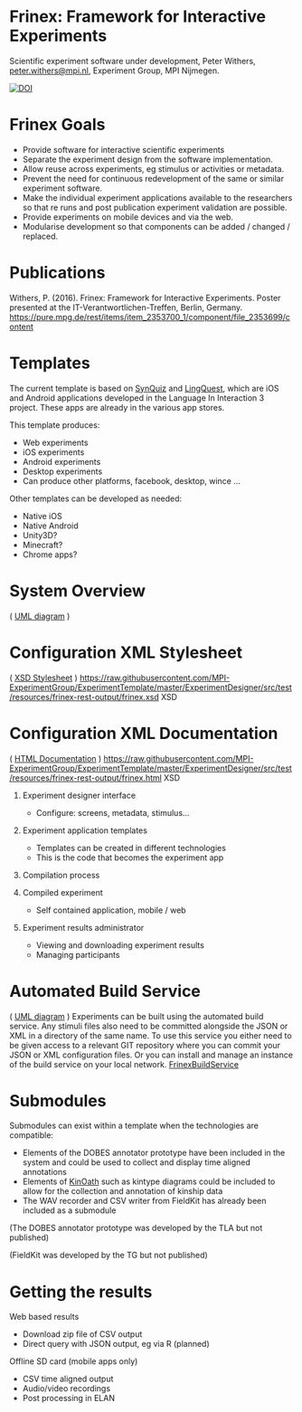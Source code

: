 Frinex: Framework for Interactive Experiments
=================

Scientific experiment software under development, 
Peter Withers, peter.withers@mpi.nl, 
Experiment Group, MPI Nijmegen. 

[![DOI](https://zenodo.org/badge/37583935.svg)](https://zenodo.org/badge/latestdoi/37583935)

# Frinex Goals
* Provide software for interactive scientific experiments
* Separate the experiment design from the software implementation.
* Allow reuse across experiments, eg stimulus or activities or metadata.
* Prevent the need for continuous redevelopment of the same or similar experiment software.
* Make the individual experiment applications available to the researchers so that re runs and post publication experiment validation are possible.
* Provide experiments on mobile devices and via the web.
* Modularise development so that components can be added / changed / replaced.

# Publications
Withers, P. (2016). Frinex: Framework for Interactive Experiments. Poster presented at the IT-Verantwortlichen-Treffen, Berlin, Germany.
https://pure.mpg.de/rest/items/item_2353700_1/component/file_2353699/content

# Templates
The current template is based on [SynQuiz](https://github.com/languageininteraction/GraphemeColourSynaesthesiaApp) and [LingQuest](https://github.com/languageininteraction/LanguageMemoryApp), which are iOS and Android applications developed in the Language In Interaction 3 project. These apps are already in the various app stores.

This template produces: 
* Web experiments
* iOS experiments
* Android experiments
* Desktop experiments
* Can produce other platforms, facebook, desktop, wince …

Other templates can be developed as needed:
* Native iOS
* Native Android
* Unity3D?
* Minecraft?
* Chrome apps?

# System Overview
( [UML diagram](https://github.com/MPI-ExperimentGroup/ExperimentTemplate/blob/master/src/main/uml/Frinex.svg) )

# Configuration XML Stylesheet
( [XSD Stylesheet](https://github.com/MPI-ExperimentGroup/ExperimentTemplate/blob/master/ExperimentDesigner/src/test/resources/frinex-rest-output/frinex.xsd) )
https://raw.githubusercontent.com/MPI-ExperimentGroup/ExperimentTemplate/master/ExperimentDesigner/src/test/resources/frinex-rest-output/frinex.xsd
XSD 

# Configuration XML Documentation
( [HTML Documentation](https://htmlpreview.github.io/?https://github.com/MPI-ExperimentGroup/ExperimentTemplate/blob/master/ExperimentDesigner/src/test/resources/frinex-rest-output/frinex.html) )
https://raw.githubusercontent.com/MPI-ExperimentGroup/ExperimentTemplate/master/ExperimentDesigner/src/test/resources/frinex-rest-output/frinex.html
XSD 

1. Experiment designer interface
   * Configure: screens, metadata, stimulus…

2. Experiment application templates
   * Templates can be created in different technologies
   * This is the code that becomes the experiment app

3. Compilation process

4. Compiled experiment
   * Self contained application, mobile / web

5. Experiment results administrator
   * Viewing and downloading experiment results
   * Managing participants

# Automated Build Service
( [UML diagram](https://github.com/MPI-ExperimentGroup/ExperimentTemplate/blob/master/src/main/uml/BuildServer.svg) )
Experiments can be built using the automated build service. Any stimuli files also need to be committed alongside the JSON or XML in a directory of the same name. To use this service you either need to be given access to a relevant GIT repository where you can commit your JSON or XML configuration files. Or you can install and manage an instance of the build service on your local network. 
[FrinexBuildService](https://github.com/MPI-ExperimentGroup/FrinexBuildService)

# Submodules    

Submodules can exist within a template when the  technologies are compatible:
* Elements of the DOBES annotator prototype have been included in the system and could be used to collect and display time aligned annotations
* Elements of [KinOath](https://github.com/KinshipSoftware/KinOathKinshipArchiver) such as kintype diagrams could be included to allow for the collection and annotation of kinship data
* The WAV recorder and CSV writer from FieldKit has already been included as a submodule

(The DOBES annotator prototype was developed by the TLA but not published)

(FieldKit was developed by the TG but not published)

# Getting the results

Web based results
* Download zip file of CSV output
* Direct query with JSON output, eg via R (planned)

Offline SD card (mobile apps only)
* CSV time aligned output
* Audio/video recordings
* Post processing in ELAN
